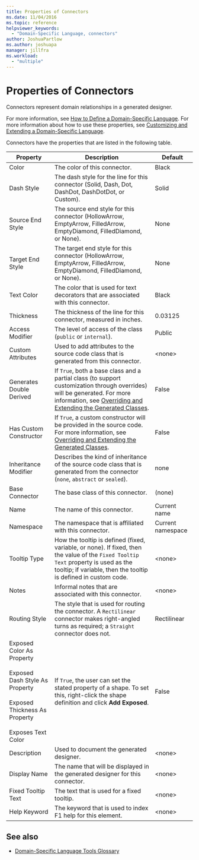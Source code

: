 ```yaml
---
title: Properties of Connectors
ms.date: 11/04/2016
ms.topic: reference
helpviewer_keywords:
  - "Domain-Specific Language, connectors"
author: JoshuaPartlow
ms.author: joshuapa
manager: jillfra
ms.workload:
  - "multiple"
---
```

# Properties of Connectors
Connectors represent domain relationships in a generated designer.

 For more information, see [How to Define a Domain-Specific Language](../modeling/how-to-define-a-domain-specific-language.md). For more information about how to use these properties, see [Customizing and Extending a Domain-Specific Language](../modeling/customizing-and-extending-a-domain-specific-language.md).

 Connectors have the properties that are listed in the following table.

|Property|Description|Default|
|-|-|-|
|Color|The color of this connector.|Black|
|Dash Style|The dash style for the line for this connector (Solid, Dash, Dot, DashDot, DashDotDot, or Custom).|Solid|
|Source End Style|The source end style for this connector (HollowArrow, EmptyArrow, FilledArrow, EmptyDiamond, FilledDiamond, or None).|None|
|Target End Style|The target end style for this connector (HollowArrow, EmptyArrow, FilledArrow, EmptyDiamond, FilledDiamond, or None).|None|
|Text Color|The color that is used for text decorators that are associated with this connector.|Black|
|Thickness|The thickness of the line for this connector, measured in inches.|0.03125|
|Access Modifier|The level of access of the class (`public` or `internal`).|Public|
|Custom Attributes|Used to add attributes to the source code class that is generated from this connector.|\<none>|
|Generates Double Derived|If `True`, both a base class and a partial class (to support customization through overrides) will be generated. For more information, see [Overriding and Extending the Generated Classes](../modeling/overriding-and-extending-the-generated-classes.md).|False|
|Has Custom Constructor|If `True`, a custom constructor will be provided in the source code. For more information, see [Overriding and Extending the Generated Classes](../modeling/overriding-and-extending-the-generated-classes.md).|False|
|Inheritance Modifier|Describes the kind of inheritance of the source code class that is generated from the connector (`none`, `abstract` or `sealed`).|none|
|Base Connector|The base class of this connector.|(none)|
|Name|The name of this connector.|Current name|
|Namespace|The namespace that is affiliated with this connector.|Current namespace|
|Tooltip Type|How the tooltip is defined (fixed, variable, or none). If fixed, then the value of the `Fixed Tooltip Text` property is used as the tooltip; if variable, then the tooltip is defined in custom code.|\<none>|
|Notes|Informal notes that are associated with this connector.|\<none>|
|Routing Style|The style that is used for routing the connector. A `Rectilinear` connector makes right-angled turns as required; a `Straight` connector does not.|Rectilinear|
|Exposed Color As Property<br /><br /> Exposed Dash Style As Property<br /><br /> Exposed Thickness As Property<br /><br /> Exposes Text Color|If `True`, the user can set the stated property of a shape. To set this, right-click the shape definition and click **Add Exposed**.|False|
|Description|Used to document the generated designer.|\<none>|
|Display Name|The name that will be displayed in the generated designer for this connector.|\<none>|
|Fixed Tooltip Text|The text that is used for a fixed tooltip.|\<none>|
|Help Keyword|The keyword that is used to index F1 help for this element.|\<none>|

## See also

- [Domain-Specific Language Tools Glossary](https://msdn.microsoft.com/ca5e84cb-a315-465c-be24-76aa3df276aa)
